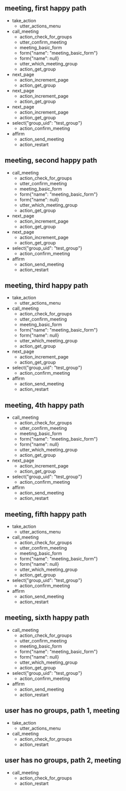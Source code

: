 ## meeting, first happy path
* take_action
    - utter_actions_menu
* call_meeting
    - action_check_for_groups
    - utter_confirm_meeting
    - meeting_basic_form
    - form{"name": "meeting_basic_form"}
    - form{"name": null}
    - utter_which_meeting_group
    - action_get_group
* next_page
    - action_increment_page
    - action_get_group
* next_page
    - action_increment_page
    - action_get_group
* next_page
    - action_increment_page
    - action_get_group
* select{"group_uid": "test_group"}
    - action_confirm_meeting
* affirm
    - action_send_meeting
    - action_restart

## meeting, second happy path
* call_meeting
    - action_check_for_groups
    - utter_confirm_meeting
    - meeting_basic_form
    - form{"name": "meeting_basic_form"}
    - form{"name": null}
    - utter_which_meeting_group
    - action_get_group
* next_page
    - action_increment_page
    - action_get_group
* next_page
    - action_increment_page
    - action_get_group
* select{"group_uid": "test_group"}
    - action_confirm_meeting
* affirm
    - action_send_meeting
    - action_restart

## meeting, third happy path
* take_action
    - utter_actions_menu
* call_meeting
    - action_check_for_groups
    - utter_confirm_meeting
    - meeting_basic_form
    - form{"name": "meeting_basic_form"}
    - form{"name": null}
    - utter_which_meeting_group
    - action_get_group
* next_page
    - action_increment_page
    - action_get_group
* select{"group_uid": "test_group"}
    - action_confirm_meeting
* affirm
    - action_send_meeting
    - action_restart

## meeting, 4th happy path
* call_meeting
    - action_check_for_groups
    - utter_confirm_meeting
    - meeting_basic_form
    - form{"name": "meeting_basic_form"}
    - form{"name": null}
    - utter_which_meeting_group
    - action_get_group
* next_page
    - action_increment_page
    - action_get_group
* select{"group_uid": "test_group"}
    - action_confirm_meeting
* affirm
    - action_send_meeting
    - action_restart

## meeting, fifth happy path
* take_action
    - utter_actions_menu
* call_meeting
    - action_check_for_groups
    - utter_confirm_meeting
    - meeting_basic_form
    - form{"name": "meeting_basic_form"}
    - form{"name": null}
    - utter_which_meeting_group
    - action_get_group
* select{"group_uid": "test_group"}
    - action_confirm_meeting
* affirm
    - action_send_meeting
    - action_restart

## meeting, sixth happy path
* call_meeting
    - action_check_for_groups
    - utter_confirm_meeting
    - meeting_basic_form
    - form{"name": "meeting_basic_form"}
    - form{"name": null}
    - utter_which_meeting_group
    - action_get_group
* select{"group_uid": "test_group"}
    - action_confirm_meeting
* affirm
    - action_send_meeting
    - action_restart

## user has no groups, path 1, meeting
* take_action
    - utter_actions_menu
* call_meeting
    - action_check_for_groups
    - action_restart

## user has no groups, path 2, meeting
* call_meeting
    - action_check_for_groups
    - action_restart